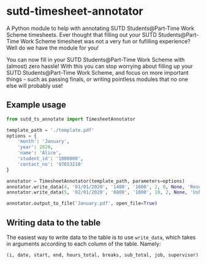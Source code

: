 # sutd-timesheet-annotator

A Python module to help with annotating SUTD Students@Part-Time Work Scheme timesheets.
Ever thought that filling out your SUTD Students@Part-Time Work Scheme timesheet was not a very fun or fufilling experience? Well do we have the module for you! 

You can now fill in your SUTD Students@Part-Time Work Scheme with (almost) zero hassle! With this you can stop worrying about filling up your SUTD Students@Part-Time Work Scheme, and focus on more important things - such as passing finals, or writing pointless modules that no one else will probably use!



## Example usage

```python
from sutd_ts_annotate import TimesheetAnnotator

template_path = './template.pdf'
options = {
    'month': 'January',
    'year': 2020,
    'name': 'Alice',
    'student_id': '1000000',
    'contact_no': '97653210'
}

annotator = TimesheetAnnotator(template_path, parameters=options)
annotator.write_data(4, '01/01/2020', '1400', '1600', 2, 0, None, 'Research Assistant', 'Bob')
annotator.write_data(5, '02/01/2020', '0800', '1800', 10, 2, None, 'Usher', 'Eve')

annotator.output_to_file('January.pdf', open_file=True)
```



## Writing data to the table

The easiest way to write data to the table is to use `write_data`, which takes in arguments according to each column of the table. Namely:

```
(i, date, start, end, hours_total, breaks, sub_total, job, supervisor)
```

| Argument      | Description                                                  |
| ------------- | ------------------------------------------------------------ |
| *i*           | The row index of the table to write to.                      |
| *date*        | The date of the entry.                                       |
| *start*       | The starting time (in 24-hr represnetation) of the work.     |
| *end*         | The ending time (in 24-hr represnetation) of the work.       |
| *hours_total* | The total number of hours worked in that day.                |
| *breaks*      | The total hours of breaks taken in that day.                 |
| *sub_total*   | The subtotal of the week (should only be on the last day of every week). |
| *job*         | The job title of the entry.                                  |
| *supervisor*  | The supervisor of the job.                                   |



#### Examples

```python
annotator.write_data(4, '01/01/2020', '1400', '1600', 2, 0, None, 'Research Assistant', 'Bob')

annotator.write_data(5, '02/01/2020', '0800', '1800', 10, 2, None, 'Usher', 'Eve')

annotator.write_data(6, None, None, None, None, None, 12, None, None)

```



## Options

Almost every blank on the form can be written on through passing its key into the `parameters` argument.

```python
'options': {
  
  	# representing the blanks before the table.
    'month': 'January',
    'year': '',
  
  	# representing the blanks at the end of the table.
    'total_hours': 0,
    'total_wage': 0,

  	# representing the blanks after the table.
    'name': '',
    'student_id': '',
    'contact_no': '',
    'date': '',

  	# representing whether the 'term' or 'vacation' will be striked off.
    'vacation': False,

  	# Representing whether the checkboxes at the bottom will be checked.
    'terms_and_condition': True,
    'internship': True,
    'leave_of_absense': True, 
  
}
```



